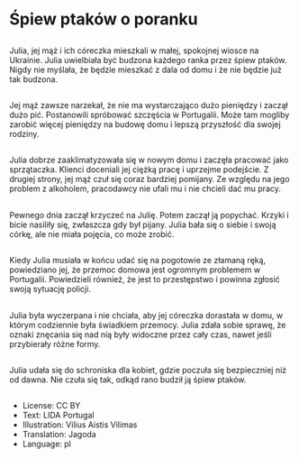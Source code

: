 # Śpiew ptaków o poranku

##
Julia, jej mąż i ich córeczka mieszkali w małej, spokojnej wiosce na Ukrainie. Julia uwielbiała być budzona każdego ranka przez śpiew ptaków. Nigdy nie myślała, że będzie mieszkać z dala od domu i że nie będzie już tak budzona.

##
Jej mąż zawsze narzekał, że nie ma wystarczająco dużo pieniędzy i zaczął dużo pić. Postanowili spróbować szczęścia w Portugalii. Może tam mogliby zarobić więcej pieniędzy na budowę domu i lepszą przyszłość dla swojej rodziny.

##
Julia dobrze zaaklimatyzowała się w nowym domu i zaczęła pracować jako sprzątaczka. Klienci doceniali jej ciężką pracę i uprzejme podejście. Z drugiej strony, jej mąż czuł się coraz bardziej pomijany. Ze względu na jego problem z alkoholem, pracodawcy nie ufali mu i nie chcieli dać mu pracy.

##
Pewnego dnia zaczął krzyczeć na Julię. Potem zaczął ją popychać. Krzyki i bicie nasiliły się, zwłaszcza gdy był pijany. Julia bała się o siebie i swoją córkę, ale nie miała pojęcia, co może zrobić.

##
Kiedy Julia musiała w końcu udać się na pogotowie ze złamaną ręką, powiedziano jej, że przemoc domowa jest ogromnym problemem w Portugalii. Powiedzieli również, że jest to przestępstwo i powinna zgłosić swoją sytuację policji.

##
Julia była wyczerpana i nie chciała, aby jej córeczka dorastała w domu, w którym codziennie była świadkiem przemocy. Julia zdała sobie sprawę, że oznaki znęcania się nad nią były widoczne przez cały czas, nawet jeśli przybierały różne formy.

##
Julia udała się do schroniska dla kobiet, gdzie poczuła się bezpieczniej niż od dawna. Nie czuła się tak, odkąd rano budził ją śpiew ptaków.

##
* License: CC BY
* Text: LIDA Portugal
* Illustration: Vilius Aistis Vilimas
* Translation: Jagoda
* Language: pl
